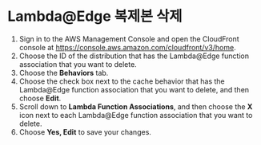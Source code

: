 # Lambda@Edge 복제본 삭제

1. Sign in to the AWS Management Console and open the CloudFront console at https://console.aws.amazon.com/cloudfront/v3/home.
2. Choose the ID of the distribution that has the Lambda@Edge function association that you want to delete.
3. Choose the **Behaviors** tab.
4. Choose the check box next to the cache behavior that has the Lambda@Edge function association that you want to delete, and then choose **Edit**.
5. Scroll down to **Lambda Function Associations**, and then choose the **X** icon next to each Lambda@Edge function association that you want to delete.
6. Choose **Yes, Edit** to save your changes.
